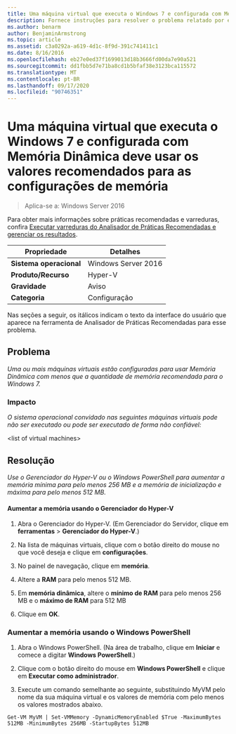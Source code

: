 ```yaml
---
title: Uma máquina virtual que executa o Windows 7 e configurada com Memória Dinâmica deve usar os valores recomendados para as configurações de memória
description: Fornece instruções para resolver o problema relatado por essa regra de Analisador de Práticas Recomendadas.
ms.author: benarm
author: BenjaminArmstrong
ms.topic: article
ms.assetid: c3a0292a-a619-4d1c-8f9d-391c741411c1
ms.date: 8/16/2016
ms.openlocfilehash: eb27e0ed37f1699013d18b3666fd00da7e90a521
ms.sourcegitcommit: dd1fbb5d7e71ba8cd1b5bfaf38e3123bca115572
ms.translationtype: MT
ms.contentlocale: pt-BR
ms.lasthandoff: 09/17/2020
ms.locfileid: "90746351"
---
```

# <a name="a-virtual-machine-running-windows-7-and-configured-with-dynamic-memory-should-use-recommended-values-for-memory-settings"></a>Uma máquina virtual que executa o Windows 7 e configurada com Memória Dinâmica deve usar os valores recomendados para as configurações de memória

>Aplica-se a: Windows Server 2016

Para obter mais informações sobre práticas recomendadas e varreduras, confira [Executar varreduras do Analisador de Práticas Recomendadas e gerenciar os resultados](https://go.microsoft.com/fwlink/p/?LinkID=223177).

|Propriedade|Detalhes|
|-|-|
|**Sistema operacional**|Windows Server 2016|
|**Produto/Recurso**|Hyper-V|
|**Gravidade**|Aviso|
|**Categoria**|Configuração|

Nas seções a seguir, os itálicos indicam o texto da interface do usuário que aparece na ferramenta de Analisador de Práticas Recomendadas para esse problema.

## <a name="issue"></a>Problema
*Uma ou mais máquinas virtuais estão configuradas para usar Memória Dinâmica com menos que a quantidade de memória recomendada para o Windows 7.*

### <a name="impact"></a>Impacto
*O sistema operacional convidado nas seguintes máquinas virtuais pode não ser executado ou pode ser executado de forma não confiável:*

\<list of virtual machines>

## <a name="resolution"></a>Resolução
*Use o Gerenciador do Hyper-V ou o Windows PowerShell para aumentar a memória mínima para pelo menos 256 MB e a memória de inicialização e máxima para pelo menos 512 MB.*

#### <a name="increase-memory-using-hyper-v-manager"></a>Aumentar a memória usando o Gerenciador do Hyper-V

1.  Abra o Gerenciador do Hyper-V. (Em Gerenciador do Servidor, clique em **ferramentas**  >  **Gerenciador do Hyper-V**.)

2.  Na lista de máquinas virtuais, clique com o botão direito do mouse no que você deseja e clique em **configurações**.

3.  No painel de navegação, clique em **memória**.

4.  Altere a **RAM** para pelo menos 512 MB.

5.  Em **memória dinâmica**, altere o **mínimo de RAM** para pelo menos 256 MB e o **máximo de RAM** para 512 MB

6.  Clique em **OK**.

### <a name="increase-memory-using-windows-powershell"></a>Aumentar a memória usando o Windows PowerShell

1.  Abra o Windows PowerShell. (Na área de trabalho, clique em **Iniciar** e comece a digitar **Windows PowerShell**.)

2.  Clique com o botão direito do mouse em **Windows PowerShell** e clique em **Executar como administrador**.

3.  Execute um comando semelhante ao seguinte, substituindo MyVM pelo nome da sua máquina virtual e os valores de memória com pelo menos os valores mostrados abaixo.

```
Get-VM MyVM | Set-VMMemory -DynamicMemoryEnabled $True -MaximumBytes 512MB -MinimumBytes 256MB -StartupBytes 512MB
```



